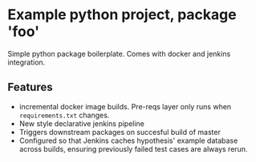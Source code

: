 # Example python project, package 'foo'

Simple python package boilerplate. Comes with docker and jenkins integration.

## Features

- incremental docker image builds. Pre-reqs layer only runs when `requirements.txt` changes.
- New style declarative jenkins pipeline
- Triggers downstream packages on succesful build of master
- Configured so that Jenkins caches hypothesis' example database across builds, ensuring previously failed test cases are always rerun.

